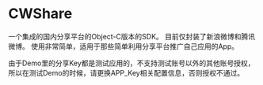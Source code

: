 CWShare
=======

一个集成的国内分享平台的Object-C版本的SDK。
目前仅封装了新浪微博和腾讯微博。
使用非常简单，适用于那些简单利用分享平台推广自己应用的App。


由于Demo里的分享Key都是测试应用的，不支持测试账号以外的其他账号授权，
所以在测试Demo的时候，请更换APP_Key相关配置信息，否则授权不通过。
